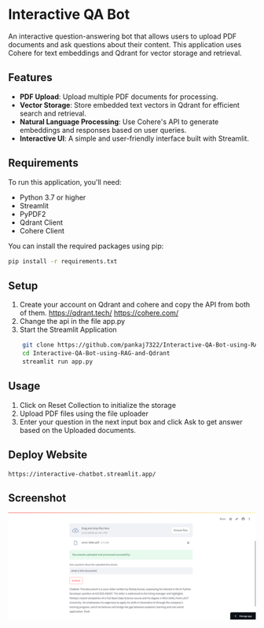# Interactive QA Bot

An interactive question-answering bot that allows users to upload PDF documents and ask questions about their content. This application uses Cohere for text embeddings and Qdrant for vector storage and retrieval.

## Features

- **PDF Upload**: Upload multiple PDF documents for processing.
- **Vector Storage**: Store embedded text vectors in Qdrant for efficient search and retrieval.
- **Natural Language Processing**: Use Cohere's API to generate embeddings and responses based on user queries.
- **Interactive UI**: A simple and user-friendly interface built with Streamlit.

## Requirements

To run this application, you'll need:

- Python 3.7 or higher
- Streamlit
- PyPDF2
- Qdrant Client
- Cohere Client

You can install the required packages using pip:

```bash
pip install -r requirements.txt
```

## Setup
1. Create your account on Qdrant and cohere and copy the API from both of them.
    https://qdrant.tech/
    https://cohere.com/
2. Change the api in the file app.py 
3. Start the Streamlit Application
```bash
    git clone https://github.com/pankaj7322/Interactive-QA-Bot-using-RAG-and-Qdrant.git
    cd Interactive-QA-Bot-using-RAG-and-Qdrant
    streamlit run app.py
```
## Usage
1. Click on Reset Collection to initialize the storage
2. Upload PDF files using the file uploader
3. Enter your question in the next input box and click Ask to get answer based on the Uploaded documents.

## Deploy Website
    https://interactive-chatbot.streamlit.app/
## Screenshot
![Image](images/img.png)

